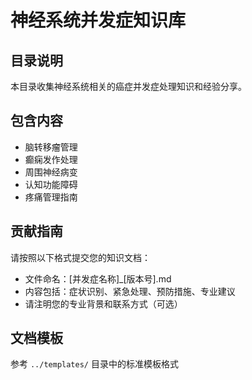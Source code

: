 # 神经系统并发症知识库

## 目录说明
本目录收集神经系统相关的癌症并发症处理知识和经验分享。

## 包含内容
- 脑转移瘤管理
- 癫痫发作处理
- 周围神经病变
- 认知功能障碍
- 疼痛管理指南

## 贡献指南
请按照以下格式提交您的知识文档：
- 文件命名：[并发症名称]_[版本号].md
- 内容包括：症状识别、紧急处理、预防措施、专业建议
- 请注明您的专业背景和联系方式（可选）

## 文档模板
参考 `../templates/` 目录中的标准模板格式